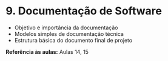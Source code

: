 # 9. **Documentação de Software**

* Objetivo e importância da documentação
* Modelos simples de documentação técnica
* Estrutura básica do documento final de projeto

**Referência às aulas:** Aulas 14, 15